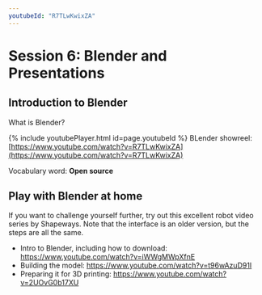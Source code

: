 ```yaml
---
youtubeId: "R7TLwKwixZA"
---
```


# Session 6: Blender and Presentations

## Introduction to Blender

What is Blender?

{% include youtubePlayer.html id=page.youtubeId %}
BLender showreel: [https://www.youtube.com/watch?v=R7TLwKwixZA](https://www.youtube.com/watch?v=R7TLwKwixZA)

Vocabulary word: **Open source**

## Play with Blender at home

If you want to challenge yourself further, try out this excellent robot video series by Shapeways. Note that the interface is an older version, but the steps are all the same.

* Intro to Blender, including how to download: https://www.youtube.com/watch?v=iWWgMWpXfnE
* Building the model: https://www.youtube.com/watch?v=t96wAzuD91I
* Preparing it for 3D printing: https://www.youtube.com/watch?v=2UOvG0b17XU

